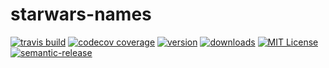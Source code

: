 # starwars-names

[![travis build](https://img.shields.io/travis/vgvenkat/starwars-names.svg?style=flat-square)](https://travis-ci.org/vgvenkat/starwars-names)
[![codecov coverage](https://img.shields.io/codecov/c/github/vgvenkat/starwars-names.svg?style=flat-square)](https://codecov.io/github/vgvenkat/starwars-names)
[![version](https://img.shields.io/npm/v/vgvenkat/micro-lib.svg?style=flat-square)](http://npm.im/@vgvenkat/micro-lib)
[![downloads](https://img.shields.io/npm/dm/vgvenkat/micro-lib.svg?style=flat-square)](https://npm-stat.com/charts.html?package=%40vgvenkat%2Fmicro-lib&from=2016-11-01)
[![MIT License](https://img.shields.io/npm/l/vgvenkat/micro-lib.svg?style=flat-square)](http://opensource.org/licenses/MIT)
[![semantic-release](https://img.shields.io/badge/%20%20%F0%9F%93%A6%F0%9F%9A%80-semantic--release-e10079.svg?style=flat-square)](https://github.com/semantic-release/semantic-release)
